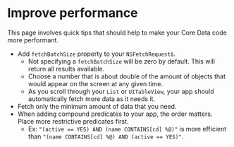 # Improve performance

This page involves quick tips that should help to make your Core Data code more performant.

* Add `fetchBatchSize` property to your `NSFetchRequest`s. 
	* Not specifying a `fetchBatchSize` will be zero by default. This will return all results available.
	* Choose a number that is about double of the amount of objects that would appear on the screen at any given time.
	* As you scroll through your `List` or `UITableView`, your app should automatically fetch more data as it needs it.
* Fetch only the minimum amount of data that you need.
* When adding compound predicates to your app, the order matters. Place more restrictive predicates first. 
	* Ex: `"(active == YES) AND (name CONTAINS[cd] %@)"` is more efficient than `"(name CONTAINS[cd] %@) AND (active == YES)"`.
